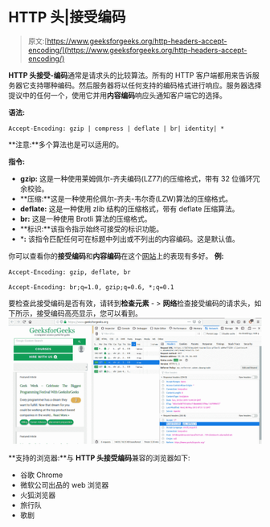 # HTTP 头|接受编码

> 原文:[https://www.geeksforgeeks.org/http-headers-accept-encoding/](https://www.geeksforgeeks.org/http-headers-accept-encoding/)

**HTTP 头接受-编码**通常是请求头的比较算法。所有的 HTTP 客户端都用来告诉服务器它支持哪种编码。然后服务器将以任何支持的编码格式进行响应。服务器选择提议中的任何一个，使用它并用**内容编码**响应头通知客户端它的选择。

**语法:**

```
Accept-Encoding: gzip | compress | deflate | br| identity| *
```

**注意:**多个算法也是可以适用的。

**指令:**

*   **gzip:** 这是一种使用莱姆佩尔-齐夫编码(LZ77)的压缩格式，带有 32 位循环冗余校验。
*   **压缩:**这是一种使用伦佩尔-齐夫-韦尔奇(LZW)算法的压缩格式。
*   **deflate:** 这是一种使用 zlib 结构的压缩格式，带有 deflate 压缩算法。
*   **br:** 这是一种使用 Brotli 算法的压缩格式。
*   **标识:**该指令指示始终可接受的标识功能。
*   ***:** 该指令匹配任何可在标题中列出或不列出的内容编码。这是默认值。

你可以查看你的**接受编码**和**内容编码**在这个[网站](https://gtmetrix.com/)上的表现有多好。
**例:**

```
Accept-Encoding: gzip, deflate, br
```

```
Accept-Encoding: br;q=1.0, gzip;q=0.6, *;q=0.1
```

要检查此接受编码是否有效，请转到**检查元素** - > **网络**检查接受编码的请求头，如下所示，接受编码高亮显示，您可以看到。
![](img/5b8c045b032254049f588cca4f24d4c7.png)

**支持的浏览器:**与 **HTTP 头接受编码**兼容的浏览器如下:

*   谷歌 Chrome
*   微软公司出品的 web 浏览器
*   火狐浏览器
*   旅行队
*   歌剧